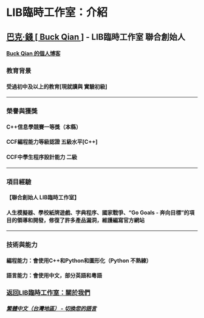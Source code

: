 # LIB臨時工作室：介紹

## [巴克·錢 [ Buck Qian ]](https://github.com/BUCKQIAN) - LIB臨時工作室 聯合創始人
#### [Buck Qian 的個人博客](https://buckqian.github.io)
### 教育背景 
#### 受過初中及以上的教育[現就讀與 實驗初級]
---
### 榮譽與獲獎
####  C++信息學競賽一等獎（本縣）
####  CCF編程能力等級認證 五級水平[C++]
####  CCF中學生程序設計能力 二級
---
### 項目經驗
#### 【聯合創始人 LIB臨時工作室】
#### 人生模擬器、學校紙牌遊戲、字典程序、國家戰爭、“Go Goals - 奔向目標”的項目的領導和開發，修復了許多產品漏洞，維護編寫官方網站
---
### 技術與能力
#### 編程能力：會使用C++和Python和圖形化（Python 不熟練）
#### 語言能力：會使用中文，部分英語和粵語

### [返回LIB臨時工作室：關於我們](https://libps.github.io/zh-tw/About_us)
##### [繁體中文（台灣地區） - 切換您的語言](https://libps.github.io/index)
